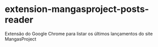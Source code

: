 extension-mangasproject-posts-reader
====================================

Extensão do Google Chrome para listar os últimos lançamentos do site MangasProject
